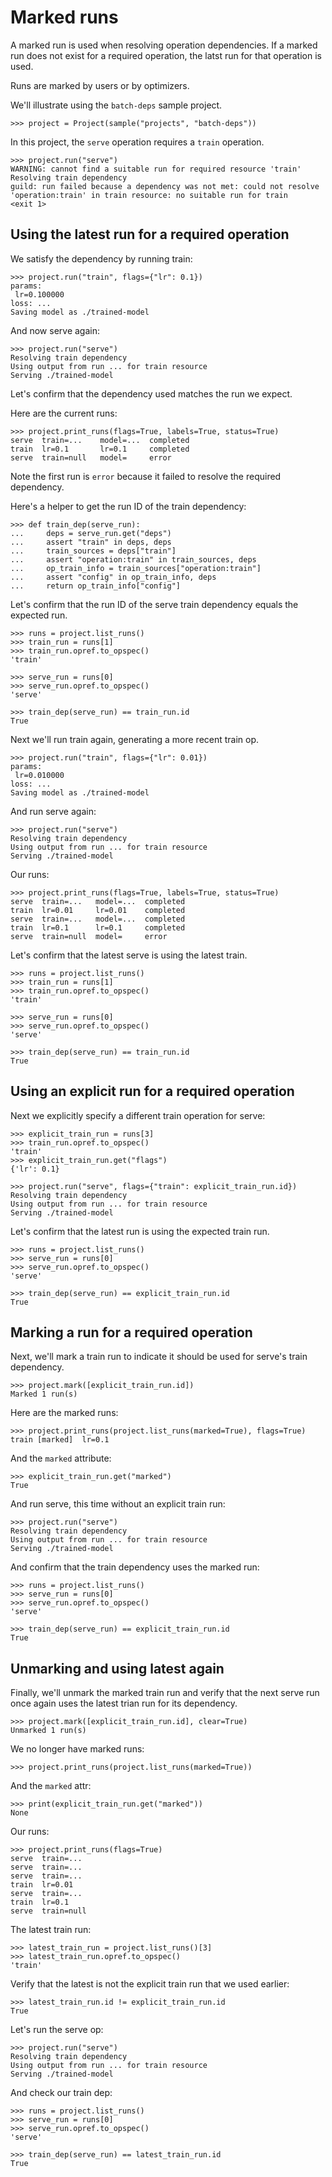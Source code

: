 # Marked runs

A marked run is used when resolving operation dependencies. If a
marked run does not exist for a required operation, the latst run for
that operation is used.

Runs are marked by users or by optimizers.

We'll illustrate using the `batch-deps` sample project.

    >>> project = Project(sample("projects", "batch-deps"))

In this project, the `serve` operation requires a `train` operation.

    >>> project.run("serve")
    WARNING: cannot find a suitable run for required resource 'train'
    Resolving train dependency
    guild: run failed because a dependency was not met: could not resolve
    'operation:train' in train resource: no suitable run for train
    <exit 1>

## Using the latest run for a required operation

We satisfy the dependency by running train:

    >>> project.run("train", flags={"lr": 0.1})
    params:
     lr=0.100000
    loss: ...
    Saving model as ./trained-model

And now serve again:

    >>> project.run("serve")
    Resolving train dependency
    Using output from run ... for train resource
    Serving ./trained-model

Let's confirm that the dependency used matches the run we expect.

Here are the current runs:

    >>> project.print_runs(flags=True, labels=True, status=True)
    serve  train=...    model=...  completed
    train  lr=0.1       lr=0.1     completed
    serve  train=null   model=     error

Note the first run is `error` because it failed to resolve the
required dependency.

Here's a helper to get the run ID of the train dependency:

    >>> def train_dep(serve_run):
    ...     deps = serve_run.get("deps")
    ...     assert "train" in deps, deps
    ...     train_sources = deps["train"]
    ...     assert "operation:train" in train_sources, deps
    ...     op_train_info = train_sources["operation:train"]
    ...     assert "config" in op_train_info, deps
    ...     return op_train_info["config"]

Let's confirm that the run ID of the serve train dependency equals the
expected run.

    >>> runs = project.list_runs()
    >>> train_run = runs[1]
    >>> train_run.opref.to_opspec()
    'train'

    >>> serve_run = runs[0]
    >>> serve_run.opref.to_opspec()
    'serve'

    >>> train_dep(serve_run) == train_run.id
    True

Next we'll run train again, generating a more recent train op.

    >>> project.run("train", flags={"lr": 0.01})
    params:
     lr=0.010000
    loss: ...
    Saving model as ./trained-model

And run serve again:

    >>> project.run("serve")
    Resolving train dependency
    Using output from run ... for train resource
    Serving ./trained-model

Our runs:

    >>> project.print_runs(flags=True, labels=True, status=True)
    serve  train=...   model=...  completed
    train  lr=0.01     lr=0.01    completed
    serve  train=...   model=...  completed
    train  lr=0.1      lr=0.1     completed
    serve  train=null  model=     error

Let's confirm that the latest serve is using the latest train.

    >>> runs = project.list_runs()
    >>> train_run = runs[1]
    >>> train_run.opref.to_opspec()
    'train'

    >>> serve_run = runs[0]
    >>> serve_run.opref.to_opspec()
    'serve'

    >>> train_dep(serve_run) == train_run.id
    True

## Using an explicit run for a required operation

Next we explicitly specify a different train operation for serve:

    >>> explicit_train_run = runs[3]
    >>> train_run.opref.to_opspec()
    'train'
    >>> explicit_train_run.get("flags")
    {'lr': 0.1}

    >>> project.run("serve", flags={"train": explicit_train_run.id})
    Resolving train dependency
    Using output from run ... for train resource
    Serving ./trained-model

Let's confirm that the latest run is using the expected train run.

    >>> runs = project.list_runs()
    >>> serve_run = runs[0]
    >>> serve_run.opref.to_opspec()
    'serve'

    >>> train_dep(serve_run) == explicit_train_run.id
    True

## Marking a run for a required operation

Next, we'll mark a train run to indicate it should be used for
serve's train dependency.

    >>> project.mark([explicit_train_run.id])
    Marked 1 run(s)

Here are the marked runs:

    >>> project.print_runs(project.list_runs(marked=True), flags=True)
    train [marked]  lr=0.1

And the `marked` attribute:

    >>> explicit_train_run.get("marked")
    True

And run serve, this time without an explicit train run:

    >>> project.run("serve")
    Resolving train dependency
    Using output from run ... for train resource
    Serving ./trained-model

And confirm that the train dependency uses the marked run:

    >>> runs = project.list_runs()
    >>> serve_run = runs[0]
    >>> serve_run.opref.to_opspec()
    'serve'

    >>> train_dep(serve_run) == explicit_train_run.id
    True

## Unmarking and using latest again

Finally, we'll unmark the marked train run and verify that the next
serve run once again uses the latest trian run for its dependency.

    >>> project.mark([explicit_train_run.id], clear=True)
    Unmarked 1 run(s)

We no longer have marked runs:

    >>> project.print_runs(project.list_runs(marked=True))

And the `marked` attr:

    >>> print(explicit_train_run.get("marked"))
    None

Our runs:

    >>> project.print_runs(flags=True)
    serve  train=...
    serve  train=...
    serve  train=...
    train  lr=0.01
    serve  train=...
    train  lr=0.1
    serve  train=null

The latest train run:

    >>> latest_train_run = project.list_runs()[3]
    >>> latest_train_run.opref.to_opspec()
    'train'

Verify that the latest is not the explicit train run that we used
earlier:

    >>> latest_train_run.id != explicit_train_run.id
    True

Let's run the serve op:

    >>> project.run("serve")
    Resolving train dependency
    Using output from run ... for train resource
    Serving ./trained-model

And check our train dep:

    >>> runs = project.list_runs()
    >>> serve_run = runs[0]
    >>> serve_run.opref.to_opspec()
    'serve'

    >>> train_dep(serve_run) == latest_train_run.id
    True
